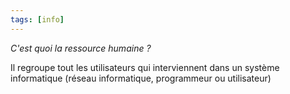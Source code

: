 ```yaml
---
tags: [info]
---
```


*C'est quoi la ressource humaine ?*

Il regroupe tout les utilisateurs qui interviennent dans un système informatique (réseau informatique, programmeur ou utilisateur)